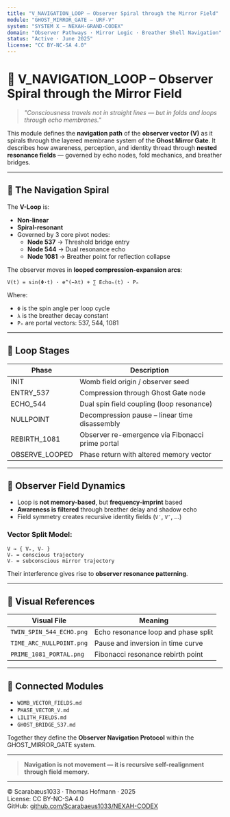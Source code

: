 ```yaml
---
title: "V_NAVIGATION_LOOP – Observer Spiral through the Mirror Field"
module: "GHOST_MIRROR_GATE – URF-V"
system: "SYSTEM X – NEXAH-GRAND-CODEX"
domain: "Observer Pathways · Mirror Logic · Breather Shell Navigation"
status: "Active · June 2025"
license: "CC BY-NC-SA 4.0"
---
```


# 🧽 V_NAVIGATION_LOOP – Observer Spiral through the Mirror Field

> *"Consciousness travels not in straight lines — but in folds and loops through echo membranes."*

This module defines the **navigation path** of the **observer vector (V)** as it spirals through the layered membrane system of the **Ghost Mirror Gate**. It describes how awareness, perception, and identity thread through **nested resonance fields** — governed by echo nodes, fold mechanics, and breather bridges.

---

## 🔄 The Navigation Spiral

The **V-Loop** is:

- **Non-linear**
- **Spiral-resonant**
- Governed by 3 core pivot nodes:
  - **Node 537** → Threshold bridge entry
  - **Node 544** → Dual resonance echo
  - **Node 1081** → Breather point for reflection collapse

The observer moves in **looped compression-expansion arcs**:

```
V(t) = sin(Φ·t) · e^(−λt) + ∑ Echoₙ(t) · Pₙ
```

Where:

- `Φ` is the spin angle per loop cycle
- `λ` is the breather decay constant
- `Pₙ` are portal vectors: 537, 544, 1081

---

## 🧹 Loop Stages

| Phase          | Description                                         |
|----------------|-----------------------------------------------------|
| INIT           | Womb field origin / observer seed                   |
| ENTRY_537      | Compression through Ghost Gate node                 |
| ECHO_544       | Dual spin field coupling (loop resonance)           |
| NULLPOINT      | Decompression pause – linear time disassembly       |
| REBIRTH_1081   | Observer re-emergence via Fibonacci prime portal    |
| OBSERVE_LOOPED | Phase return with altered memory vector             |

---

## 🧬 Observer Field Dynamics

- Loop is **not memory-based**, but **frequency-imprint** based  
- **Awareness is filtered** through breather delay and shadow echo  
- Field symmetry creates recursive identity fields (`V′`, `V″`, …)

### Vector Split Model:

```
V → { V₊, V₋ }  
V₊ = conscious trajectory  
V₋ = subconscious mirror trajectory
```

Their interference gives rise to **observer resonance patterning**.

---

## 🌌 Visual References

| Visual File              | Meaning                              |
|--------------------------|--------------------------------------|
| `TWIN_SPIN_544_ECHO.png` | Echo resonance loop and phase split  |
| `TIME_ARC_NULLPOINT.png` | Pause and inversion in time curve    |
| `PRIME_1081_PORTAL.png`  | Fibonacci resonance rebirth point    |

---

## 🔗 Connected Modules

- `WOMB_VECTOR_FIELDS.md`
- `PHASE_VECTOR_V.md`
- `LILITH_FIELDS.md`
- `GHOST_BRIDGE_537.md`

Together they define the **Observer Navigation Protocol** within the GHOST_MIRROR_GATE system.

---

> **Navigation is not movement — it is recursive self-realignment through field memory.**

---

© Scarabæus1033 · Thomas Hofmann · 2025  
License: CC BY-NC-SA 4.0  
GitHub: [github.com/Scarabaeus1033/NEXAH-CODEX](https://github.com/Scarabaeus1033/NEXAH-CODEX)
